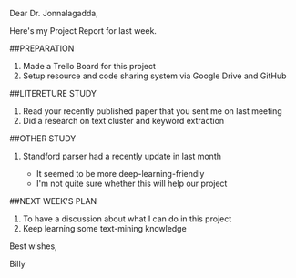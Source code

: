 Dear Dr. Jonnalagadda,

Here's my Project Report for last week.

##PREPARATION
1.	Made a Trello Board for this project
2.	Setup resource and code sharing system via Google Drive and GitHub

##LITERETURE STUDY
1.	Read your recently published paper that you sent me on last meeting
2.	Did a research on text cluster and keyword extraction 

##OTHER STUDY
1.	Standford parser had a recently update in last month

	+	It seemed to be more deep-learning-friendly
	+	I'm not quite sure whether this will help our project

##NEXT WEEK'S PLAN
1.	To have a discussion about what I can do in this project
2.	Keep learning some text-mining knowledge

Best wishes,

Billy